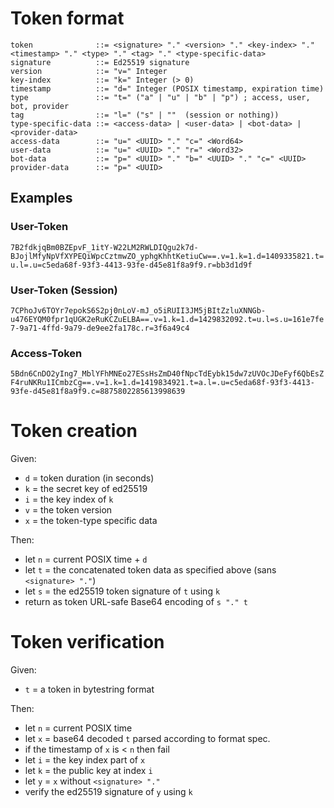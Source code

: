 # Token format

```
token              ::= <signature> "." <version> "." <key-index> "." <timestamp> "." <type> "." <tag> "." <type-specific-data>
signature          ::= Ed25519 signature
version            ::= "v=" Integer
key-index          ::= "k=" Integer (> 0)
timestamp          ::= "d=" Integer (POSIX timestamp, expiration time)
type               ::= "t=" ("a" | "u" | "b" | "p") ; access, user, bot, provider
tag                ::= "l=" ("s" | ""  (session or nothing))
type-specific-data ::= <access-data> | <user-data> | <bot-data> | <provider-data>
access-data        ::= "u=" <UUID> "." "c=" <Word64>
user-data          ::= "u=" <UUID> "." "r=" <Word32>
bot-data           ::= "p=" <UUID> "." "b=" <UUID> "." "c=" <UUID>
provider-data      ::= "p=" <UUID>
```

## Examples

### User-Token

`7B2fdkjqBm0BZEpvF_1itY-W22LM2RWLDIQgu2k7d-BJojlMfyNpVfXYPEQiWpcCztmwZO_yphgKhhtKetiuCw==.v=1.k=1.d=1409335821.t=u.l=.u=c5eda68f-93f3-4413-93fe-d45e81f8a9f9.r=bb3d1d9f`

### User-Token (Session)

`7CPhoJv6TOYr7epokS6S2pj0nLoV-mJ_o5iRUII3JM5jBItZzluXNNGb-u476EYQM0fpr1qUGK2eRuKCZuELBA==.v=1.k=1.d=1429832092.t=u.l=s.u=161e7fe7-9a71-4ffd-9a79-de9ee2fa178c.r=3f6a49c4`

### Access-Token

`5Bdn6CnDO2yIng7_MblYFhMNEo27ESsHsZmD40fNpcTdEybk15dw7zUVOcJDeFyf6QbEsZF4ruNKRu1ICmbzCg==.v=1.k=1.d=1419834921.t=a.l=.u=c5eda68f-93f3-4413-93fe-d45e81f8a9f9.c=8875802285613998639`

# Token creation

Given:

- `d` = token duration (in seconds)
- `k` = the secret key of ed25519
- `i` = the key index of `k`
- `v` = the token version
- `x` = the token-type specific data

Then:

- let `n` = current POSIX time + `d`
- let `t` = the concatenated token data as specified above (sans `<signature> "."`)
- let `s` = the ed25519 token signature of `t` using `k`
- return as token URL-safe Base64 encoding of `s "." t`

# Token verification

Given:

- `t` = a token in bytestring format

Then:

- let `n` = current POSIX time
- let `x` = base64 decoded `t` parsed according to format spec.
- if the timestamp of `x` is < `n` then fail
- let `i` = the key index part of `x`
- let `k` = the public key at index `i`
- let `y` = `x` without `<signature> "."`
- verify the ed25519 signature of `y` using `k`
